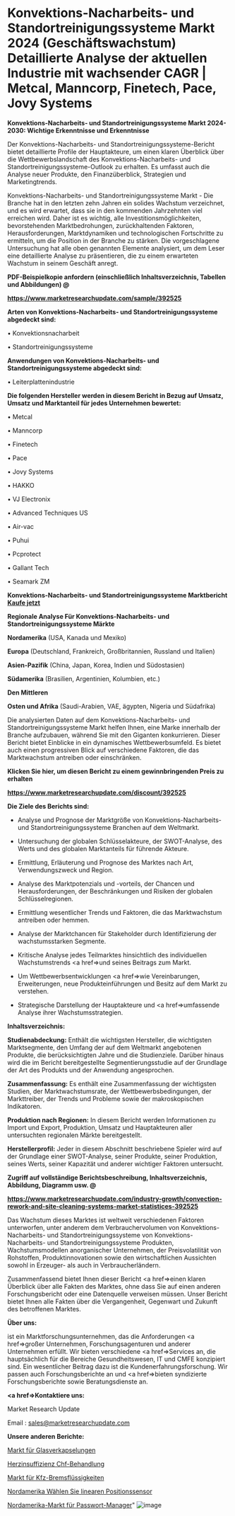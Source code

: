 # Konvektions-Nacharbeits- und Standortreinigungssysteme Markt 2024 (Geschäftswachstum) Detaillierte Analyse der aktuellen Industrie mit wachsender CAGR | Metcal, Manncorp, Finetech, Pace, Jovy Systems

<strong>Konvektions-Nacharbeits- und Standortreinigungssysteme Markt 2024-2030: Wichtige Erkenntnisse und Erkenntnisse</strong>

Der Konvektions-Nacharbeits- und Standortreinigungssysteme-Bericht bietet detaillierte Profile der Hauptakteure, um einen klaren Überblick über die Wettbewerbslandschaft des Konvektions-Nacharbeits- und Standortreinigungssysteme-Outlook zu erhalten. Es umfasst auch die Analyse neuer Produkte, den Finanzüberblick, Strategien und Marketingtrends.

Konvektions-Nacharbeits- und Standortreinigungssysteme Markt - Die Branche hat in den letzten zehn Jahren ein solides Wachstum verzeichnet, und es wird erwartet, dass sie in den kommenden Jahrzehnten viel erreichen wird. Daher ist es wichtig, alle Investitionsmöglichkeiten, bevorstehenden Marktbedrohungen, zurückhaltenden Faktoren, Herausforderungen, Marktdynamiken und technologischen Fortschritte zu ermitteln, um die Position in der Branche zu stärken. Die vorgeschlagene Untersuchung hat alle oben genannten Elemente analysiert, um dem Leser eine detaillierte Analyse zu präsentieren, die zu einem erwarteten Wachstum in seinem Geschäft anregt.



<strong><b>PDF-Beispielkopie anfordern (einschließlich Inhaltsverzeichnis, Tabellen und Abbildungen) @ </b></strong>

<strong><a href=https://www.marketresearchupdate.com/sample/392525>

<strong>https://www.marketresearchupdate.com/sample/392525</u></a></strong></strong>



<strong>Arten von Konvektions-Nacharbeits- und Standortreinigungssysteme abgedeckt sind:</strong>

• Konvektionsnacharbeit

• Standortreinigungssysteme



<strong>Anwendungen von Konvektions-Nacharbeits- und Standortreinigungssysteme abgedeckt sind:</strong>

• Leiterplattenindustrie



<strong>Die folgenden Hersteller werden in diesem Bericht in Bezug auf Umsatz, Umsatz und Marktanteil für jedes Unternehmen bewertet:</strong>

• Metcal

• Manncorp

• Finetech

• Pace

• Jovy Systems

• HAKKO

• VJ Electronix

• Advanced Techniques US

• Air-vac

• Puhui

• Pcprotect

• Gallant Tech

• Seamark ZM



<strong>Konvektions-Nacharbeits- und Standortreinigungssysteme Marktbericht <a href=https://www.marketresearchupdate.com/buynow/392525>Kaufe jetzt</a></strong>



<strong>Regionale Analyse Für Konvektions-Nacharbeits- und Standortreinigungssysteme Märkte</strong>



<strong>Nordamerika</strong> (USA, Kanada und Mexiko)



<strong>Europa</strong> (Deutschland, Frankreich, Großbritannien, Russland und Italien)



<strong>Asien-Pazifik</strong> (China, Japan, Korea, Indien und Südostasien)



<strong>Südamerika</strong> (Brasilien, Argentinien, Kolumbien, etc.)



<strong>Den Mittleren</strong> 

<strong>Osten und Afrika</strong> (Saudi-Arabien, VAE, ägypten, Nigeria und Südafrika)

Die analysierten Daten auf dem Konvektions-Nacharbeits- und Standortreinigungssysteme Markt helfen Ihnen, eine Marke innerhalb der Branche aufzubauen, während Sie mit den Giganten konkurrieren. Dieser Bericht bietet Einblicke in ein dynamisches Wettbewerbsumfeld. Es bietet auch einen progressiven Blick auf verschiedene Faktoren, die das Marktwachstum antreiben oder einschränken.



<strong>Klicken Sie hier, um diesen Bericht zu einem gewinnbringenden Preis zu erhalten
</strong>

<strong><a href=https://www.marketresearchupdate.com/discount/392525>https://www.marketresearchupdate.com/discount/392525</b></u></strong></a>



<strong>Die Ziele des Berichts sind:</strong>

- Analyse und Prognose der Marktgröße von Konvektions-Nacharbeits- und Standortreinigungssysteme Branchen auf dem Weltmarkt.

- Untersuchung der globalen Schlüsselakteure, der SWOT-Analyse, des Werts und des globalen Marktanteils für führende Akteure.

- Ermittlung, Erläuterung und Prognose des Marktes nach Art, Verwendungszweck und Region.

- Analyse des Marktpotenzials und -vorteils, der Chancen und Herausforderungen, der Beschränkungen und Risiken der globalen Schlüsselregionen.

- Ermittlung wesentlicher Trends und Faktoren, die das Marktwachstum antreiben oder hemmen.

- Analyse der Marktchancen für Stakeholder durch Identifizierung der wachstumsstarken Segmente.

- Kritische Analyse jedes Teilmarktes hinsichtlich des individuellen Wachstumstrends <a href=>und</a> seines Beitrags zum Markt.

- Um Wettbewerbsentwicklungen <a href=>wie</a> Vereinbarungen, Erweiterungen, neue Produkteinführungen und Besitz auf dem Markt zu verstehen.

- Strategische Darstellung der Hauptakteure und <a href=>umfas</a>sende Analyse ihrer Wachstumsstrategien.



<strong>Inhaltsverzeichnis:</strong>



<strong>Studienabdeckung:</strong> Enthält die wichtigsten Hersteller, die wichtigsten Marktsegmente, den Umfang der auf dem Weltmarkt angebotenen Produkte, die berücksichtigten Jahre und die Studienziele. Darüber hinaus wird die im Bericht bereitgestellte Segmentierungsstudie auf der Grundlage der Art des Produkts und der Anwendung angesprochen.



<strong>Zusammenfassung:</strong> Es enthält eine Zusammenfassung der wichtigsten Studien, der Marktwachstumsrate, der Wettbewerbsbedingungen, der Markttreiber, der Trends und Probleme sowie der makroskopischen Indikatoren.



<strong>Produktion nach Regionen:</strong> In diesem Bericht werden Informationen zu Import und Export, Produktion, Umsatz und Hauptakteuren aller untersuchten regionalen Märkte bereitgestellt.



<strong>Herstellerprofil:</strong> Jeder in diesem Abschnitt beschriebene Spieler wird auf der Grundlage einer SWOT-Analyse, seiner Produkte, seiner Produktion, seines Werts, seiner Kapazität und anderer wichtiger Faktoren untersucht.



<strong><b>Zugriff auf vollständige Berichtsbeschreibung, Inhaltsverzeichnis, Abbildung, Diagramm usw. @ </b></strong>

<strong><a href=https://www.marketresearchupdate.com/industry-growth/convection-rework-and-site-cleaning-systems-market-statistices-392525>https://www.marketresearchupdate.com/industry-growth/convection-rework-and-site-cleaning-systems-market-statistices-392525</a></strong>

Das Wachstum dieses Marktes ist weltweit verschiedenen Faktoren unterworfen, unter anderem dem Verbrauchervolumen von Konvektions-Nacharbeits- und Standortreinigungssysteme von Konvektions-Nacharbeits- und Standortreinigungssysteme Produkten, Wachstumsmodellen anorganischer Unternehmen, der Preisvolatilität von Rohstoffen, Produktinnovationen sowie den wirtschaftlichen Aussichten sowohl in Erzeuger- als auch in Verbraucherländern.

Zusammenfassend bietet Ihnen dieser Bericht <a href=>einen</a> klaren Überblick über alle Fakten des Marktes, ohne dass Sie auf einen anderen Forschungsbericht oder eine Datenquelle verweisen müssen. Unser Bericht bietet Ihnen alle Fakten über die Vergangenheit, Gegenwart und Zukunft des betroffenen Marktes.



<strong>Über uns:</strong>

 ist ein Marktforschungsunternehmen, das die Anforderungen <a href=>großer</a> Unternehmen, Forschungsagenturen und anderer Unternehmen erfüllt. Wir bieten verschiedene <a href=>Services</a> an, die hauptsächlich für die Bereiche Gesundheitswesen, IT und CMFE konzipiert sind. Ein wesentlicher Beitrag dazu ist die Kundenerfahrungsforschung. Wir passen auch Forschungsberichte an und <a href=>bieten</a> syndizierte Forschungsberichte sowie Beratungsdienste an.



<strong><a href=>Kontaktiere uns:</a></strong>

Market Research Update

Email : sales@marketresearchupdate.com



<strong>Unsere anderen Berichte:</strong>

<a href=https://www.linkedin.com/pulse/glass-encapsulation-market-size-set-grow-remarkable-pace>Markt für Glasverkapselungen</a>

<a href=https://www.linkedin.com/pulse/congestive-heart-failure-chf-treatment>Herzinsuffizienz Chf-Behandlung</a>

<a href=https://www.linkedin.com/pulse/automotive-brake-fluid-market-outlooks-2023>Markt für Kfz-Bremsflüssigkeiten</a>

<a href=https://www.linkedin.com/pulse/north-america-select-linear-position-sensor>Nordamerika Wählen Sie linearen Positionssensor</a>

<a href=https://www.linkedin.com/pulse/north-america-password-managers-market-rnpyf/>Nordamerika-Markt für Passwort-Manager</a>"
![image](https://github.com/Gayatrikarjule/Market-Analysis-361/assets/97346546/f3b033ae-dd17-43e5-b18c-4d49a07486ac)
